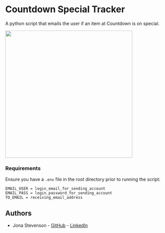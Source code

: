 # Countdown Special Tracker

A python script that emails the user if an item at Countdown is on special.

<img src="https://i.imgur.com/tzlDfQZ.png" width="400">


### Requirements

Ensure you have a `.env` file in the root directory prior to running the script:
```
EMAIL_USER = login_email_for_sending_account
EMAIL_PASS = login_password_for_sending_account
TO_EMAIL = receiving_email_address
```

## Authors

* Jona Stevenson - [GitHub](https://github.com/Jona-NZ) - [LinkedIn](https://www.linkedin.com/in/jona-stevenson-nz/)
